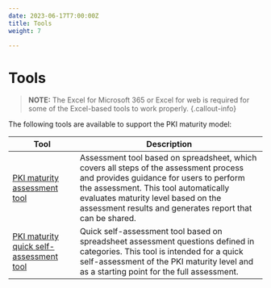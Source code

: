 ```yaml
---
date: 2023-06-17T7:00:00Z
title: Tools
weight: 7

---
```


# Tools

> **NOTE:** The Excel for Microsoft 365 or Excel for web is required for some of the Excel-based tools to work properly.
{.callout-info}

The following tools are available to support the PKI maturity model:

| Tool                                                                                                                                                                                  | Description                                                                                                                                                                                                                                                                 |
|---------------------------------------------------------------------------------------------------------------------------------------------------------------------------------------|-----------------------------------------------------------------------------------------------------------------------------------------------------------------------------------------------------------------------------------------------------------------------------|
| [PKI maturity assessment tool](https://docs.google.com/spreadsheets/d/12pMpCabACebpLr5ShaHGtE8cbpQSTfAR/edit?usp=sharing&ouid=102943605657406341516&rtpof=true&sd=true)         | Assessment tool based on spreadsheet, which covers all steps of the assessment process and provides guidance for users to perform the assessment. This tool automatically evaluates maturity level based on the assessment results and generates report that can be shared. |
| [PKI maturity quick self-assessment tool](https://docs.google.com/spreadsheets/d/18SRNx2Yb8H9BQUuoPgN4RHg-1BAk-Py3/edit?usp=drive_link&ouid=102943605657406341516&rtpof=true&sd=true) | Quick self-assessment tool based on spreadsheet assessment questions defined in categories. This tool is intended for a quick self-assessment of the PKI maturity level and as a starting point for the full assessment.                                                    |
